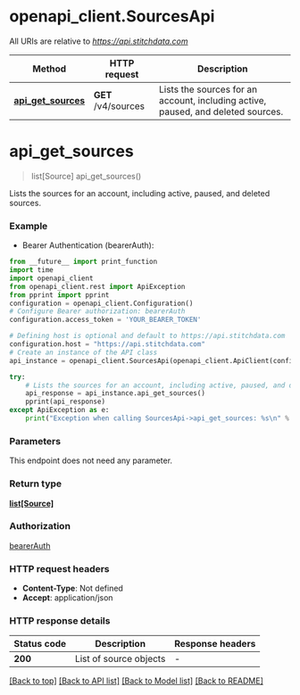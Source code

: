 # openapi_client.SourcesApi

All URIs are relative to *https://api.stitchdata.com*

Method | HTTP request | Description
------------- | ------------- | -------------
[**api_get_sources**](SourcesApi.md#api_get_sources) | **GET** /v4/sources | Lists the sources for an account, including active, paused, and deleted sources. 


# **api_get_sources**
> list[Source] api_get_sources()

Lists the sources for an account, including active, paused, and deleted sources. 

### Example

* Bearer Authentication (bearerAuth):
```python
from __future__ import print_function
import time
import openapi_client
from openapi_client.rest import ApiException
from pprint import pprint
configuration = openapi_client.Configuration()
# Configure Bearer authorization: bearerAuth
configuration.access_token = 'YOUR_BEARER_TOKEN'

# Defining host is optional and default to https://api.stitchdata.com
configuration.host = "https://api.stitchdata.com"
# Create an instance of the API class
api_instance = openapi_client.SourcesApi(openapi_client.ApiClient(configuration))

try:
    # Lists the sources for an account, including active, paused, and deleted sources. 
    api_response = api_instance.api_get_sources()
    pprint(api_response)
except ApiException as e:
    print("Exception when calling SourcesApi->api_get_sources: %s\n" % e)
```

### Parameters
This endpoint does not need any parameter.

### Return type

[**list[Source]**](Source.md)

### Authorization

[bearerAuth](../README.md#bearerAuth)

### HTTP request headers

 - **Content-Type**: Not defined
 - **Accept**: application/json

### HTTP response details
| Status code | Description | Response headers |
|-------------|-------------|------------------|
**200** | List of source objects |  -  |

[[Back to top]](#) [[Back to API list]](../README.md#documentation-for-api-endpoints) [[Back to Model list]](../README.md#documentation-for-models) [[Back to README]](../README.md)


